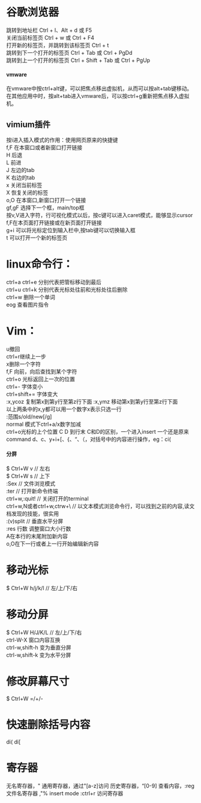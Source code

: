 # 谷歌浏览器
跳转到地址栏	Ctrl + l、Alt + d 或 F5  
关闭当前标签页	Ctrl + w 或 Ctrl + F4  
打开新的标签页，并跳转到该标签页	Ctrl + t  
跳转到下一个打开的标签页	Ctrl + Tab 或 Ctrl + PgDd  
跳转到上一个打开的标签页	Ctrl + Shift + Tab 或 Ctrl + PgUp   
#### vmware
在vmware中按ctrl+alt键，可以把焦点移出虚拟机，从而可以按alt+tab键移动。  
在其他应用中时，按alt+tab进入vmware后，可以按ctrl+g重新把焦点移入虚拟机。
## vimium插件
按i进入插入模式的作用：使用网页原来的快捷键  
f,F 在本窗口或者新窗口打开链接  
H 后退  
L 前进  
J 左边的tab  
K 右边的tab  
x 关闭当前标签  
X 恢复关闭的标签   
o,O 在本窗口,新窗口打开一个链接  
gf,gF 选择下一个框，main/top框  
按v,V进入字符，行可视化模式以后，按c键可以进入caret模式，能够显示cursor  
f,F在本页面打开链接或在新页面打开链接  
g+i 可以将光标定位到输入栏中,按tab键可以切换输入框  
t 可以打开一个新的标签页 

# linux命令行：
ctrl+a   ctrl+e   分别代表把管标移动到最后  
ctrl+u   ctrl+k   分别代表光标处往前和光标处往后删除  
ctrl+w   删除一个单词  
eog 查看图片指令  
# Vim：
u撤回  
ctrl+r继续上一步     
x删除一个字符  
f,F 向前，向后查找到某个字符  
ctrl+o 光标返回上一次的位置  
ctrl+- 字体变小  
ctrl+shift+= 字体变大  
:x,ycoz 复制第x到第y行至第z行下面
:x,ymz 移动第x到第y行至第z行下面  
以上两条中的x,y都可以用一个数字x表示只选一行  
:范围s/old/new[/g]  
normal 模式下ctrl+a/x数字加减  
ctrl+o光标的上个位置
C D 到行末
C和D的区别，一个进入insert 一个还是原来command
d、c、y+i+[、{、“、（，对括号中的内容进行操作，eg：ci(
#### 分屏  
$ Ctrl+W v  // 左右  
$ Ctrl+W s  // 上下  
:Sex //  文件浏览模式  
:ter //  打开新命令终端  
ctrl+w,:quit!  //  关闭打开的terminal    
ctrl+w,N或者ctrl+w,ctrw+\  //  以文本模式浏览命令行，可以找到之前的内容,读文档发现的技能，很实用  
:(v)split // 垂直水平分屏  
:res 行数  调整窗口大小行数   
A在本行的末尾附加新内容  
o,O在下一行或者上一行开始编辑新内容  
# 移动光标
$ Ctrl+W h/j/k/l  // 左/上/下/右  

# 移动分屏
$ Ctrl+W H/J/K/L  // 左/上/下/右  
ctrl-W-X 窗口内容互换  
ctrl-w,shift-h 变为垂直分屏   
ctrl-w,shift-k 变为水平分屏
# 修改屏幕尺寸
$ Ctrl+W =/+/-
# 快速删除括号内容
di(
di[
# 寄存器
无名寄存器，"
通用寄存器，通过"[a-z]访问
历史寄存器，“[0-9]
查看内容，:reg
文件名寄存器 ,"%
insert mode :ctrl+r 访问寄存器


